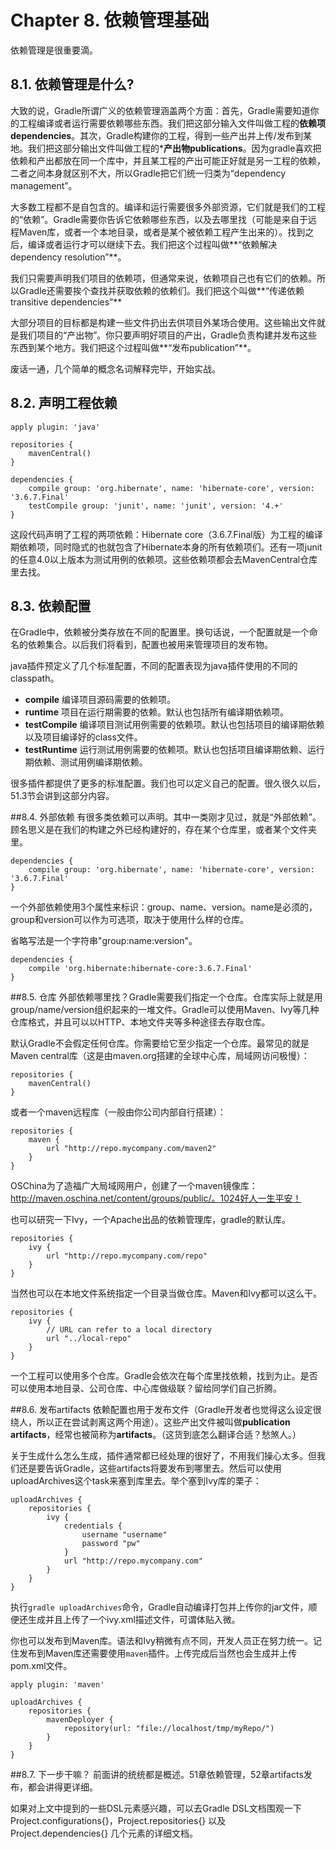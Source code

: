 Chapter 8. 依赖管理基础
===

依赖管理是很重要滴。

8.1. 依赖管理是什么?
---
大致的说，Gradle所谓广义的依赖管理涵盖两个方面：首先，Gradle需要知道你的工程编译或者运行需要依赖哪些东西。我们把这部分输入文件叫做工程的**依赖项dependencies**。其次，Gradle构建你的工程，得到一些产出并上传/发布到某地。我们把这部分输出文件叫做工程的***产出物publications**。因为gradle喜欢把依赖和产出都放在同一个库中，并且某工程的产出可能正好就是另一工程的依赖，二者之间本身就区别不大，所以Gradle把它们统一归类为“dependency management”。

大多数工程都不是自包含的。编译和运行需要很多外部资源，它们就是我们的工程的“依赖”。Gradle需要你告诉它依赖哪些东西，以及去哪里找（可能是来自于远程Maven库，或者一个本地目录，或者是某个被依赖工程产生出来的）。找到之后，编译或者运行才可以继续下去。我们把这个过程叫做**“依赖解决dependency resolution”**。

我们只需要声明我们项目的依赖项，但通常来说，依赖项自己也有它们的依赖。所以Gradle还需要挨个查找并获取依赖的依赖们。我们把这个叫做**“传递依赖transitive dependencies”**

大部分项目的目标都是构建一些文件扔出去供项目外某场合使用。这些输出文件就是我们项目的“产出物”。你只要声明好项目的产出，Gradle负责构建并发布这些东西到某个地方。我们把这个过程叫做**“发布publication”**。

废话一通，几个简单的概念名词解释完毕，开始实战。

8.2. 声明工程依赖
---
    apply plugin: 'java'
    
    repositories {
        mavenCentral()
    }
    
    dependencies {
        compile group: 'org.hibernate', name: 'hibernate-core', version: '3.6.7.Final'
        testCompile group: 'junit', name: 'junit', version: '4.+'
    }

这段代码声明了工程的两项依赖：Hibernate core（3.6.7.Final版）为工程的编译期依赖项，同时隐式的也就包含了Hibernate本身的所有依赖项们。还有一项junit的任意4.0以上版本为测试用例的依赖项。这些依赖项都会去MavenCentral仓库里去找。

8.3. 依赖配置
---
在Gradle中，依赖被分类存放在不同的配置里。换句话说，一个配置就是一个命名的依赖集合。以后我们将看到，配置也被用来管理项目的发布物。

java插件预定义了几个标准配置，不同的配置表现为java插件使用的不同的classpath。

- **compile** 编译项目源码需要的依赖项。
- **runtime** 项目在运行期需要的依赖。默认也包括所有编译期依赖项。
- **testCompile** 编译项目测试用例需要的依赖项。默认也包括项目的编译期依赖以及项目编译好的class文件。
- **testRuntime** 运行测试用例需要的依赖项。默认也包括项目编译期依赖、运行期依赖、测试用例编译期依赖。

很多插件都提供了更多的标准配置。我们也可以定义自己的配置。很久很久以后，51.3节会讲到这部分内容。

##8.4. 外部依赖
有很多类依赖可以声明。其中一类刚才见过，就是“外部依赖”。顾名思义是在我们的构建之外已经构建好的，存在某个仓库里，或者某个文件夹里。

    dependencies {
        compile group: 'org.hibernate', name: 'hibernate-core', version: '3.6.7.Final'
    }

一个外部依赖使用3个属性来标识：group、name、version。name是必须的，group和version可以作为可选项，取决于使用什么样的仓库。

省略写法是一个字符串"group:name:version"。

    dependencies {
        compile 'org.hibernate:hibernate-core:3.6.7.Final'
    }

##8.5. 仓库
外部依赖哪里找？Gradle需要我们指定一个仓库。仓库实际上就是用group/name/version组织起来的一堆文件。Gradle可以使用Maven、Ivy等几种仓库格式，并且可以以HTTP、本地文件夹等多种途径去存取仓库。

默认Gradle不会假定任何仓库。你需要给它至少指定一个仓库。最常见的就是Maven central库（这是由maven.org搭建的全球中心库，局域网访问极慢）：

    repositories {
        mavenCentral()
    }

或者一个maven远程库（一般由你公司内部自行搭建）：

    repositories {
        maven {
            url "http://repo.mycompany.com/maven2"
        }
    }

OSChina为了造福广大局域网用户，创建了一个maven镜像库：http://maven.oschina.net/content/groups/public/。1024好人一生平安！

也可以研究一下Ivy，一个Apache出品的依赖管理库，gradle的默认库。

    repositories {
        ivy {
            url "http://repo.mycompany.com/repo"
        }
    }

当然也可以在本地文件系统指定一个目录当做仓库。Maven和Ivy都可以这么干。

    repositories {
        ivy {
            // URL can refer to a local directory
            url "../local-repo"
        }
    }

一个工程可以使用多个仓库。Gradle会依次在每个库里找依赖，找到为止。是否可以使用本地目录、公司仓库、中心库做级联？留给同学们自己折腾。

##8.6. 发布artifacts
依赖配置也用于发布文件（Gradle开发者也觉得这么设定很绕人，所以正在尝试剥离这两个用途）。这些产出文件被叫做**publication artifacts**，经常也被简称为**artifacts**。（这货到底怎么翻译合适？愁煞人。）

关于生成什么怎么生成，插件通常都已经处理的很好了，不用我们操心太多。但我们还是要告诉Gradle，这些artifacts将要发布到哪里去。然后可以使用uploadArchives这个task来塞到库里去。举个塞到Ivy库的栗子：

    uploadArchives {
        repositories {
            ivy {
                credentials {
                    username "username"
                    password "pw"
                }
                url "http://repo.mycompany.com"
            }
        }
    }

执行`gradle uploadArchives`命令，Gradle自动编译打包并上传你的jar文件，顺便还生成并且上传了一个ivy.xml描述文件，可谓体贴入微。

你也可以发布到Maven库。语法和Ivy稍微有点不同，开发人员正在努力统一。记住发布到Maven库还需要使用`maven`插件。上传完成后当然也会生成并上传pom.xml文件。

    apply plugin: 'maven'
    
    uploadArchives {
        repositories {
            mavenDeployer {
                repository(url: "file://localhost/tmp/myRepo/")
            }
        }
    }

##8.7. 下一步干嘛？
前面讲的统统都是概述。51章依赖管理，52章artifacts发布，都会讲得更详细。

如果对上文中提到的一些DSL元素感兴趣，可以去Gradle DSL文档围观一下 Project.configurations{}，Project.repositories{} 以及 Project.dependencies{} 几个元素的详细文档。


